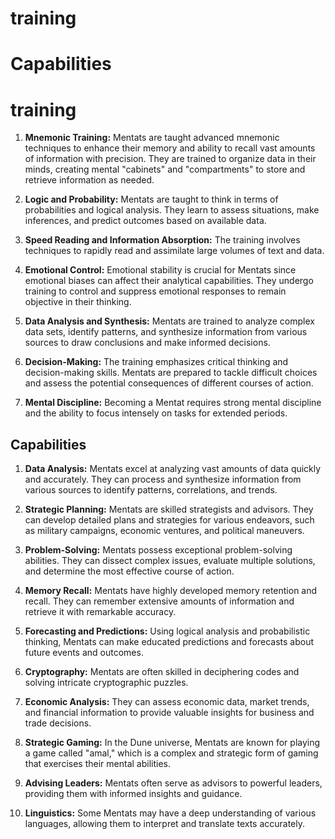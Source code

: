 # training
# Capabilities



























# training
1. **Mnemonic Training:** Mentats are taught advanced mnemonic techniques to
   enhance their memory and ability to recall vast amounts of information with
precision. They are trained to organize data in their minds, creating mental
"cabinets" and "compartments" to store and retrieve information as needed.

2. **Logic and Probability:** Mentats are taught to think in terms of
   probabilities and logical analysis. They learn to assess situations, make
inferences, and predict outcomes based on available data.

3. **Speed Reading and Information Absorption:** The training involves
   techniques to rapidly read and assimilate large volumes of text and data.

4. **Emotional Control:** Emotional stability is crucial for Mentats since
   emotional biases can affect their analytical capabilities. They undergo
training to control and suppress emotional responses to remain objective in
their thinking.

5. **Data Analysis and Synthesis:** Mentats are trained to analyze complex data
   sets, identify patterns, and synthesize information from various sources to
draw conclusions and make informed decisions.

6. **Decision-Making:** The training emphasizes critical thinking and
   decision-making skills. Mentats are prepared to tackle difficult choices and
assess the potential consequences of different courses of action.

7. **Mental Discipline:** Becoming a Mentat requires strong mental discipline
   and the ability to focus intensely on tasks for extended periods.














## Capabilities

1. **Data Analysis:** Mentats excel at analyzing vast amounts of data quickly
   and accurately. They can process and synthesize information from various
sources to identify patterns, correlations, and trends.

2. **Strategic Planning:** Mentats are skilled strategists and advisors. They
   can develop detailed plans and strategies for various endeavors, such as
military campaigns, economic ventures, and political maneuvers.

3. **Problem-Solving:** Mentats possess exceptional problem-solving abilities.
   They can dissect complex issues, evaluate multiple solutions, and determine
the most effective course of action.

4. **Memory Recall:** Mentats have highly developed memory retention and
   recall. They can remember extensive amounts of information and retrieve it
with remarkable accuracy.

5. **Forecasting and Predictions:** Using logical analysis and probabilistic
   thinking, Mentats can make educated predictions and forecasts about future
events and outcomes.

6. **Cryptography:** Mentats are often skilled in deciphering codes and solving
   intricate cryptographic puzzles.

7. **Economic Analysis:** They can assess economic data, market trends, and
   financial information to provide valuable insights for business and trade
decisions.

8. **Strategic Gaming:** In the Dune universe, Mentats are known for playing a
   game called "amal," which is a complex and strategic form of gaming that
exercises their mental abilities.

9. **Advising Leaders:** Mentats often serve as advisors to powerful leaders,
   providing them with informed insights and guidance.

10. **Linguistics:** Some Mentats may have a deep understanding of various
    languages, allowing them to interpret and translate texts accurately.



